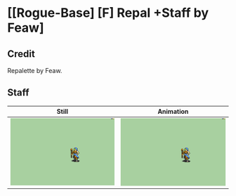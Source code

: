 # [\[Rogue-Base\] \[F\] Repal +Staff by Feaw]

## Credit

Repalette by Feaw.
	
## Staff

| Still | Animation |
| :---: | :-------: |
| ![Staff still](./Staff_000.png) | ![Staff animation](./Staff.gif) |
